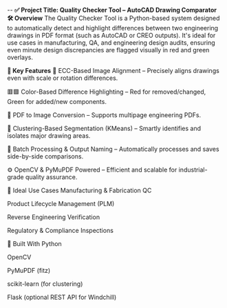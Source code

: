 --
**✅ Project Title: Quality Checker Tool – AutoCAD Drawing Comparator**
**🛠️ Overview**
The Quality Checker Tool is a Python-based system designed to automatically detect and highlight differences between two engineering drawings in PDF format (such as AutoCAD or CREO outputs). It's ideal for use cases in manufacturing, QA, and engineering design audits, ensuring even minute design discrepancies are flagged visually in red and green overlays.

**📌 Key Features**
🧠 ECC-Based Image Alignment – Precisely aligns drawings even with scale or rotation differences.

🟥🟩 Color-Based Difference Highlighting – Red for removed/changed, Green for added/new components.

🧾 PDF to Image Conversion – Supports multipage engineering PDFs.

🎯 Clustering-Based Segmentation (KMeans) – Smartly identifies and isolates major drawing areas.

📂 Batch Processing & Output Naming – Automatically processes and saves side-by-side comparisons.

⚙️ OpenCV & PyMuPDF Powered – Efficient and scalable for industrial-grade quality assurance.

🤝 Ideal Use Cases
Manufacturing & Fabrication QC

Product Lifecycle Management (PLM)

Reverse Engineering Verification

Regulatory & Compliance Inspections

🤖 Built With
Python

OpenCV

PyMuPDF (fitz)

scikit-learn (for clustering)

Flask (optional REST API for Windchill)

